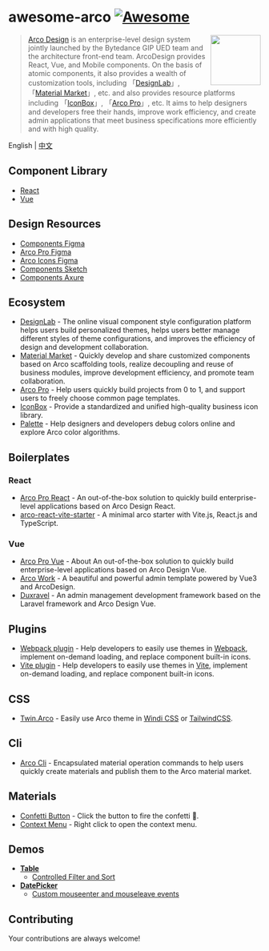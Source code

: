 # awesome-arco [![Awesome](https://cdn.rawgit.com/sindresorhus/awesome/d7305f38d29fed78fa85652e3a63e154dd8e8829/media/badge.svg)](https://github.com/sindresorhus/awesome)


[<img src="https://avatars.githubusercontent.com/u/64576149?s=200&v=4" align="right" height="100">](http://lesscss.org/)

> [Arco Design](https://arco.design) is an enterprise-level design system jointly launched by the Bytedance GIP UED team and the architecture front-end team. ArcoDesign provides React, Vue, and Mobile components. On the basis of atomic components, it also provides a wealth of customization tools, including 「[DesignLab](https://arco.design/themes)」, 「[Material Market](https://arco.design/material)」, etc. and also provides resource platforms including 「[IconBox](https://arco.design/iconbox)」, 「[Arco Pro](https://pro.arco.design)」, etc. It aims to help designers and developers free their hands, improve work efficiency, and create admin applications that meet business specifications more efficiently and with high quality.

English | [中文](./README_zh-CN.md)

## Component Library

* [React](https://github.com/arco-design/arco-design)
* [Vue](https://github.com/arco-design/arco-design-vue)

## Design Resources

* [Components Figma](https://www.figma.com/file/M66cTiLXHa4SVyZIlfY5Pb/arco-Design-System?node-id=7945%3A44563)
* [Arco Pro Figma](https://www.figma.com/file/dp8okiO9c6tKdBmqv1m1R2/Arco-Design-Pro?node-id=515%3A5594)
* [Arco Icons Figma](https://www.figma.com/file/1ohmb16op4ogbI09ojLR5W/Arco-Design-Icons)
* [Components Sketch](https://unpkg.byted-static.com/byted/arco-config/1.0.8/sketch/ArcoDesign_Sketch_Design.sketch)
* [Components Axure](https://unpkg.byted-static.com/byted/arco-config/1.0.8/axure/ArcoDesign_Axure_Component.rp)

## Ecosystem

* [DesignLab](https://arco.design/themes) - The online visual component style configuration platform helps users build personalized themes, helps users better manage different styles of theme configurations, and improves the efficiency of design and development collaboration.
* [Material Market](https://arco.design/material) - Quickly develop and share customized components based on Arco scaffolding tools, realize decoupling and reuse of business modules, improve development efficiency, and promote team collaboration.
* [Arco Pro](https://pro.arco.design/) - Help users quickly build projects from 0 to 1, and support users to freely choose common page templates.
* [IconBox](https://arco.design/iconbox) - Provide a standardized and unified high-quality business icon library.
* [Palette](https://arco.design/palette) - Help designers and developers debug colors online and explore Arco color algorithms.

## Boilerplates

### React

* [Arco Pro React](https://github.com/arco-design/arco-design-pro) - An out-of-the-box solution to quickly build enterprise-level applications based on Arco Design React.
* [arco-react-vite-starter](https://github.com/renyuanz/arco-design-vite-react-ts-starter) - A minimal arco starter with Vite.js, React.js and TypeScript.

### Vue

* [Arco Pro Vue](https://github.com/arco-design/arco-design-pro-vue) - About An out-of-the-box solution to quickly build enterprise-level applications based on Arco Design Vue.
* [Arco Work](https://github.com/qingqingxuan/arco-work) - A beautiful and powerful admin template powered by Vue3 and ArcoDesign.
* [Duxravel](https://github.com/duxphp/duxravel) - An admin management development framework based on the Laravel framework and Arco Design Vue.

## Plugins

* [Webpack plugin](https://github.com/arco-design/arco-plugins/tree/main/packages/plugin-webpack-react) - Help developers to easily use themes in [Webpack](https://webpack.js.org/), implement on-demand loading, and replace component built-in icons.
* [Vite plugin](https://github.com/arco-design/arco-plugins/tree/main/packages/plugin-vite-react) - Help developers to easily use themes in [Vite](https://vitejs.dev/), implement on-demand loading, and replace component built-in icons.

## CSS

* [Twin.Arco](https://twin-arco.netlify.app/) - Easily use Arco theme in [Windi CSS](https://github.com/windicss/windicss) or [TailwindCSS](https://github.com/tailwindlabs/tailwindcss).

## Cli

* [Arco Cli](https://github.com/arco-design/arco-cli) - Encapsulated material operation commands to help users quickly create materials and publish them to the Arco material market.

## Materials

* [Confetti Button](https://arco.design/material/detail/?name=arco-confetti) - Click the button to fire the confetti 🎉.
* [Context Menu](https://arco.design/material/detail/?name=@arco-design/context-menu) - Right click to open the context menu.

## Demos

* **[Table](https://arco.design/react/components/table)**
  * [Controlled Filter and Sort](https://codesandbox.io/s/relaxed-herschel-ol574?file=/index.js)
* **[DatePicker](https://arco.design/react/components/date-picker)**
  * [Custom mouseenter and mouseleave events](https://codesandbox.io/s/suspicious-jepsen-s7h6m)

## Contributing

Your contributions are always welcome!
